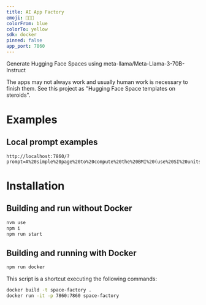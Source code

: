 ```yaml
---
title: AI App Factory
emoji: 🧑‍💻🦙
colorFrom: blue
colorTo: yellow
sdk: docker
pinned: false
app_port: 7860
---
```


Generate Hugging Face Spaces using meta-llama/Meta-Llama-3-70B-Instruct

The apps may not always work and usually human work is necessary to finish them.
See this project as "Hugging Face Space templates on steroids".

# Examples

## Local prompt examples

```
http://localhost:7860/?prompt=A%20simple%20page%20to%20compute%20the%20BMI%20(use%20SI%20units)
```

# Installation
## Building and run without Docker

```bash
nvm use
npm i
npm run start
```

## Building and running with Docker

```bash
npm run docker
```

This script is a shortcut executing the following commands:

```bash
docker build -t space-factory .
docker run -it -p 7860:7860 space-factory
```
